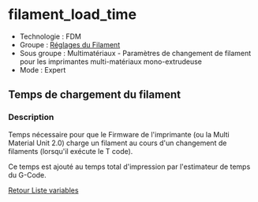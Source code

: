# filament_load_time

* Technologie : FDM
* Groupe : [Réglages du Filament](../filament_settings/filament_settings.md)
* Sous groupe : Multimatériaux - Paramètres de changement de filament pour les imprimantes multi-matériaux mono-extrudeuse
* Mode : Expert

## Temps de chargement du filament

### Description

Temps nécessaire pour que le Firmware de l'imprimante (ou la Multi Material Unit 2.0) charge un filament au cours d'un changement de filaments (lorsqu'il exécute le T code).

Ce temps est ajouté au temps total d'impression par l'estimateur de temps du G-Code.

[Retour Liste variables](variable_list.md)